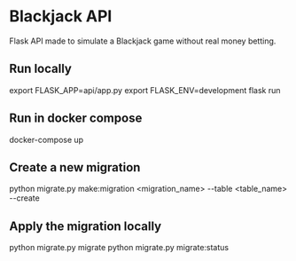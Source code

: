 # Blackjack API
Flask API made to simulate a Blackjack game without real money betting.

## Run locally
export FLASK_APP=api/app.py 
export FLASK_ENV=development
flask run

## Run in docker compose
docker-compose up

## Create a new migration
python migrate.py make:migration <migration_name> --table <table_name> --create

## Apply the migration locally
python migrate.py migrate
python migrate.py migrate:status
